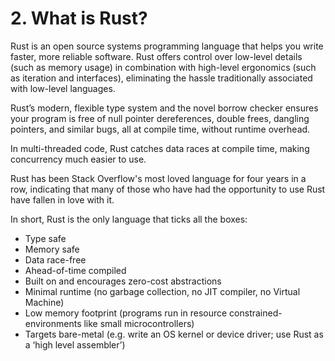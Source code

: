 # 2. What is Rust?

Rust is an open source systems programming language that helps you write faster, more reliable
software. Rust offers control over low-level details (such as memory usage) in combination with
high-level ergonomics (such as iteration and interfaces), eliminating the hassle traditionally
associated with low-level languages.

Rust’s modern, flexible type system and the novel borrow checker ensures your program is free of
null pointer dereferences, double frees, dangling pointers, and similar bugs, all at compile time,
without runtime overhead.

In multi-threaded code, Rust catches data races at compile time, making concurrency much easier to
use.

Rust has been Stack Overflow's most loved language for four years in a row, indicating that many of
those who have had the opportunity to use Rust have fallen in love with it.

In short, Rust is the only language that ticks all the boxes:
- Type safe
- Memory safe
- Data race-free
- Ahead-of-time compiled
- Built on and encourages zero-cost abstractions
- Minimal runtime (no garbage collection, no JIT compiler, no Virtual Machine)
- Low memory footprint (programs run in resource constrained-environments like small microcontrollers)
- Targets bare-metal (e.g. write an OS kernel or device driver; use Rust as a ‘high level assembler’)
